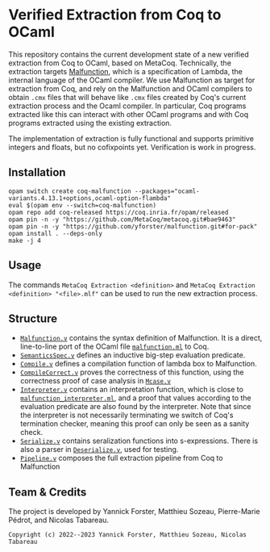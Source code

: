 # Verified Extraction from Coq to OCaml

This repository contains the current development state of a new verified extraction from Coq to OCaml, based on MetaCoq.
Technically, the extraction targets [Malfunction](https://github.com/stedolan/malfunction), which is a specification of Lambda, the internal language of the OCaml compiler.
We use Malfunction as target for extraction from Coq, and rely on the Malfunction and OCaml compilers to obtain `.cmx` files that will behave like `.cmx` files created by Coq's current extraction process and the Ocaml compiler.
In particular, Coq programs extracted like this can interact with other OCaml programs and with Coq programs extracted using the existing extraction.

The implementation of extraction is fully functional and supports primitive integers and floats, but no cofixpoints yet.
Verification is work in progress.

## Installation

```
opam switch create coq-malfunction --packages="ocaml-variants.4.13.1+options,ocaml-option-flambda"
eval $(opam env --switch=coq-malfunction)
opam repo add coq-released https://coq.inria.fr/opam/released
opam pin -n -y "https://github.com/MetaCoq/metacoq.git#bae9463"
opam pin -n -y "https://github.com/yforster/malfunction.git#for-pack"
opam install . --deps-only
make -j 4
```

## Usage

The commands `MetaCoq Extraction <definition>` and `MetaCoq Extraction <definition> "<file>.mlf"` can be used to run the new extraction process.

## Structure

- [`Malfunction.v`](theories/Malfunction.v) contains the syntax definition of Malfunction. It is a direct, line-to-line port of the OCaml file [`malfunction.ml`](https://github.com/stedolan/malfunction/blob/master/src/malfunction.ml) to Coq.
- [`SemanticsSpec.v`](theories/SemanticsSpec.v) defines an inductive big-step evaluation predicate.
- [`Compile.v`](theories/Compile.v) defines a compilation function of lambda box to Malfunction.
- [`CompileCorrect.v`](theories/CompileCorrect.v) proves the correctness of this function, using the correctness proof of case analysis in [`Mcase.v`](theories/Mcase.v)
- [`Interpreter.v`](theories/Interpreter.v) contains an interpretation function, which is close to [`malfunction_interpreter.ml`](https://github.com/stedolan/malfunction/blob/master/src/malfunction_interpreter.ml), and a proof that values according to the evaluation predicate are also found by the interpreter. Note that since the interpreter is not necessarily terminating we switch of Coq's termination checker, meaning this proof can only be seen as a sanity check.
- [`Serialize.v`](theories/Serialize.v) contains seralization functions into s-expressions. There is also a parser in [`Deserialize.v`](theories/Deserialize.v), used for testing.
- [`Pipeline.v`](theories/Pipeline.v) composes the full extraction pipeline from Coq to Malfunction

## Team & Credits

The project is developed by Yannick Forster, Matthieu Sozeau, Pierre-Marie Pédrot, and Nicolas Tabareau.

```
Copyright (c) 2022--2023 Yannick Forster, Matthieu Sozeau, Nicolas Tabareau
```
